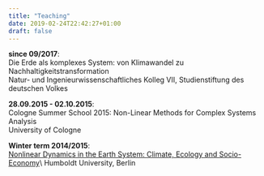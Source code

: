 ```yaml
---
title: "Teaching"
date: 2019-02-24T22:42:27+01:00
draft: false
---
```


**since 09/2017**: \
Die Erde als komplexes System: von Klimawandel zu
Nachhaltigkeitstransformation\
 Natur- und Ingenieurwissenschaftliches Kolleg
VII, Studienstiftung des deutschen Volkes

**28.09.2015 - 02.10.2015**:\
Cologne Summer School 2015: Non-Linear Methods for
Complex Systems Analysis\
University of Cologne

**Winter term 2014/2015**: \
[Nonlinear Dynamics in the Earth System: Climate, Ecology
and
Socio-Economy](https://www.pik-potsdam.de/members/redonner/lecture-nld-in-the-earth-system-summer-term-2014)\ 
Humboldt University, Berlin


